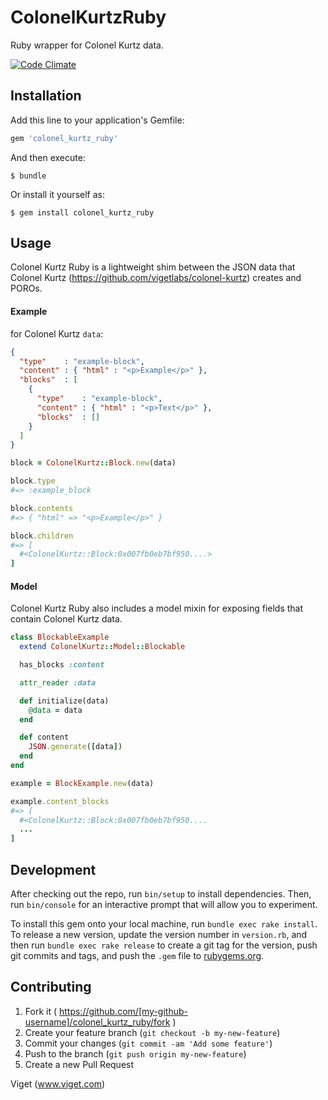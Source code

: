 # ColonelKurtzRuby

Ruby wrapper for Colonel Kurtz data.

[![Code Climate](https://codeclimate.com/github/vigetlabs/colonel_kurtz_ruby/badges/gpa.svg)](https://codeclimate.com/github/vigetlabs/colonel_kurtz_ruby)

## Installation

Add this line to your application's Gemfile:

```ruby
gem 'colonel_kurtz_ruby'
```

And then execute:

    $ bundle

Or install it yourself as:

    $ gem install colonel_kurtz_ruby

## Usage

Colonel Kurtz Ruby is a lightweight shim between the JSON data that Colonel Kurtz (https://github.com/vigetlabs/colonel-kurtz) creates and POROs.

#### Example

for Colonel Kurtz `data`:

```JSON
{
  "type"    : "example-block",
  "content" : { "html" : "<p>Example</p>" },
  "blocks"  : [
    {
      "type"    : "example-block",
      "content" : { "html" : "<p>Text</p>" },
      "blocks"  : []
    }
  ]
}
```

```ruby
block = ColonelKurtz::Block.new(data)

block.type
#=> :example_block

block.contents
#=> { "html" => "<p>Example</p>" }

block.children
#=> [
  #<ColonelKurtz::Block:0x007fb0eb7bf950....>
]
```

#### Model

Colonel Kurtz Ruby also includes a model mixin for exposing fields that contain Colonel Kurtz data.

```ruby
class BlockableExample
  extend ColonelKurtz::Model::Blockable

  has_blocks :content

  attr_reader :data

  def initialize(data)
    @data = data
  end

  def content
    JSON.generate([data])
  end
end
```

```ruby
example = BlockExample.new(data)

example.content_blocks
#=> [
  #<ColonelKurtz::Block:0x007fb0eb7bf950....
  ...
]
```

## Development

After checking out the repo, run `bin/setup` to install dependencies. Then, run `bin/console` for an interactive prompt that will allow you to experiment.

To install this gem onto your local machine, run `bundle exec rake install`. To release a new version, update the version number in `version.rb`, and then run `bundle exec rake release` to create a git tag for the version, push git commits and tags, and push the `.gem` file to [rubygems.org](https://rubygems.org).

## Contributing

1. Fork it ( https://github.com/[my-github-username]/colonel_kurtz_ruby/fork )
2. Create your feature branch (`git checkout -b my-new-feature`)
3. Commit your changes (`git commit -am 'Add some feature'`)
4. Push to the branch (`git push origin my-new-feature`)
5. Create a new Pull Request

Viget (www.viget.com)
